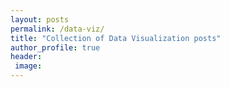 ```yaml
---
layout: posts
permalink: /data-viz/
title: "Collection of Data Visualization posts"
author_profile: true
header:
 image:
---
```

